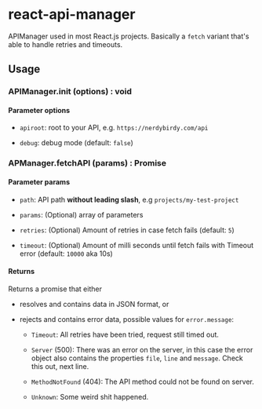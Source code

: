 # react-api-manager

APIManager used in most React.js projects. Basically a `fetch` variant that's able to handle retries and timeouts.

## Usage

### APIManager.init (options) : void

#### Parameter options

- `apiroot`: root to your API, e.g. `https://nerdybirdy.com/api`

- `debug`: debug mode (default: `false`)


### APManager.fetchAPI (params) : Promise

#### Parameter params

- `path`: API path **without leading slash**, e.g `projects/my-test-project`

- `params`: (Optional) array of parameters

- `retries`: (Optional) Amount of retries in case fetch fails (default: `5`)

- `timeout`: (Optional) Amount of milli seconds until fetch fails with Timeout error (default: `10000` aka 10s)

#### Returns

Returns a promise that either 

- resolves and contains data in JSON format, or

- rejects and contains error data, possible values for `error.message`: 

  - `Timeout`: All retries have been tried, request still timed out.

  - `Server` (500): There was an error on the server, in this case the error object also contains the properties `file`, `line` and `message`.
  Check this out, next line.

  - `MethodNotFound` (404): The API method could not be found on server.

  - `Unknown`: Some weird shit happened.